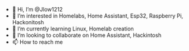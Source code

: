 - 👋 Hi, I’m @Jlow1212
- 👀 I’m interested in Homelabs, Home Assistant, Esp32, Raspberry Pi, Hackonitosh
- 🌱 I’m currently learning Linux, Homelab creation
- 💞️ I’m looking to collaborate on Home Assistant, Hackintosh
- 📫 How to reach me 

<!---
Jlow1212/Jlow1212 is a ✨ special ✨ repository because its `README.md` (this file) appears on your GitHub profile.
You can click the Preview link to take a look at your changes.
--->
